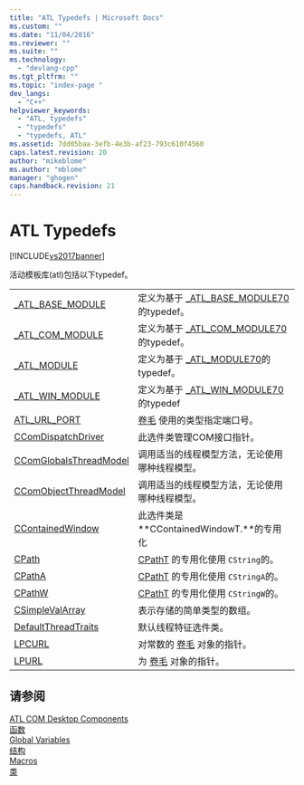 ```yaml
---
title: "ATL Typedefs | Microsoft Docs"
ms.custom: ""
ms.date: "11/04/2016"
ms.reviewer: ""
ms.suite: ""
ms.technology: 
  - "devlang-cpp"
ms.tgt_pltfrm: ""
ms.topic: "index-page "
dev_langs: 
  - "C++"
helpviewer_keywords: 
  - "ATL, typedefs"
  - "typedefs"
  - "typedefs, ATL"
ms.assetid: 7dd05baa-3efb-4e3b-af23-793c610f4560
caps.latest.revision: 20
author: "mikeblome"
ms.author: "mblome"
manager: "ghogen"
caps.handback.revision: 21
---
```

# ATL Typedefs
[!INCLUDE[vs2017banner](../../assembler/inline/includes/vs2017banner.md)]

活动模板库\(atl\)包括以下typedef。  
  
|||  
|-|-|  
|[\_ATL\_BASE\_MODULE](../Topic/_ATL_BASE_MODULE.md)|定义为基于 [\_ATL\_BASE\_MODULE70](../../atl/reference/atl-base-module70-structure.md)的typedef。|  
|[\_ATL\_COM\_MODULE](../Topic/_ATL_COM_MODULE.md)|定义为基于 [\_ATL\_COM\_MODULE70](../../atl/reference/atl-com-module70-structure.md)的typedef。|  
|[\_ATL\_MODULE](../Topic/_ATL_MODULE.md)|定义为基于 [\_ATL\_MODULE70](../../atl/reference/atl-module70-structure.md)的typedef。|  
|[\_ATL\_WIN\_MODULE](../Topic/_ATL_WIN_MODULE.md)|定义为基于 [\_ATL\_WIN\_MODULE70](../../atl/reference/atl-win-module70-structure.md)的typedef|  
|[ATL\_URL\_PORT](../Topic/ATL_URL_PORT.md)|[卷毛](../../atl/reference/curl-class.md) 使用的类型指定端口号。|  
|[CComDispatchDriver](../Topic/CComDispatchDriver.md)|此选件类管理COM接口指针。|  
|[CComGlobalsThreadModel](../Topic/CComGlobalsThreadModel.md)|调用适当的线程模型方法，无论使用哪种线程模型。|  
|[CComObjectThreadModel](../Topic/CComObjectThreadModel.md)|调用适当的线程模型方法，无论使用哪种线程模型。|  
|[CContainedWindow](../Topic/CContainedWindow.md)|此选件类是 **CContainedWindowT.**的专用化|  
|[CPath](../Topic/CPath.md)|[CPathT](../../atl/reference/cpatht-class.md) 的专用化使用 `CString`的。|  
|[CPathA](../Topic/CPathA.md)|[CPathT](../../atl/reference/cpatht-class.md) 的专用化使用 `CStringA`的。|  
|[CPathW](../Topic/CPathW.md)|[CPathT](../../atl/reference/cpatht-class.md) 的专用化使用 `CStringW`的。|  
|[CSimpleValArray](../Topic/CSimpleValArray.md)|表示存储的简单类型的数组。|  
|[DefaultThreadTraits](../../atl/reference/atl-typedefs.md)|默认线程特征选件类。|  
|[LPCURL](../Topic/LPCURL.md)|对常数的 [卷毛](../../atl/reference/curl-class.md) 对象的指针。|  
|[LPURL](../Topic/LPURL.md)|为 [卷毛](../../atl/reference/curl-class.md) 对象的指针。|  
  
## 请参阅  
 [ATL COM Desktop Components](../../atl/atl-com-desktop-components.md)   
 [函数](../../atl/reference/atl-functions.md)   
 [Global Variables](../../atl/reference/atl-global-variables.md)   
 [结构](../../atl/reference/atl-structures.md)   
 [Macros](../../atl/reference/atl-macros.md)   
 [类](../../atl/reference/atl-classes.md)